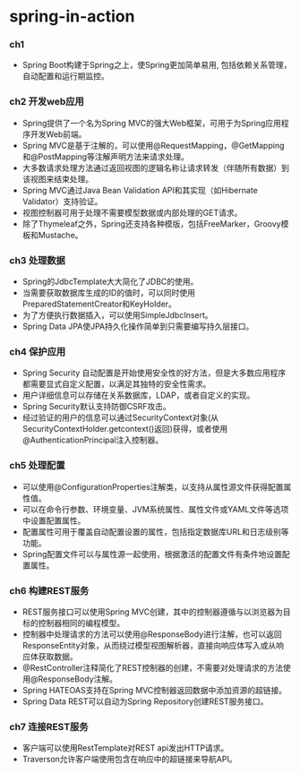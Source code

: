 # spring-in-action
### ch1 
- Spring Boot构建于Spring之上，使Spring更加简单易用, 包括依赖关系管理，自动配置和运行期监控。

### ch2 开发web应用
- Spring提供了一个名为Spring MVC的强大Web框架，可用于为Spring应用程序开发Web前端。
- Spring MVC是基于注解的，可以使用@RequestMapping，@GetMapping和@PostMapping等注解声明方法来请求处理。
- 大多数请求处理方法通过返回视图的逻辑名称让请求转发（伴随所有数据）到该视图来结束处理。
- Spring MVC通过Java Bean Validation API和其实现（如Hibernate Validator）支持验证。
- 视图控制器可用于处理不需要模型数据或内部处理的GET请求。
- 除了Thymeleaf之外，Spring还支持各种模版，包括FreeMarker，Groovy模板和Mustache。

### ch3 处理数据
- Spring的JdbcTemplate大大简化了JDBC的使用。
- 当需要获取数据库生成的ID的值时，可以同时使用PreparedStatementCreator和KeyHolder。
- 为了方便执行数据插入，可以使用SimpleJdbcInsert。
- Spring Data JPA使JPA持久化操作简单到只需要编写持久层接口。

### ch4 保护应用
- Spring Security 自动配置是开始使用安全性的好方法，但是大多数应用程序都需要显式自定义配置，以满足其独特的安全性需求。
- 用户详细信息可以存储在关系数据库，LDAP，或者自定义的实现。
- Spring Security默认支持防御CSRF攻击。
- 经过验证的用户的信息可以通过SecurityContext对象(从SecurityContextHolder.getcontext()返回)获得，或者使用@AuthenticationPrincipal注入控制器。

### ch5 处理配置
- 可以使用@ConfigurationProperties注解类，以支持从属性源文件获得配置属性值。
- 可以在命令行参数、环境变量、JVM系统属性、属性文件或YAML文件等选项中设置配置属性。
- 配置属性可用于覆盖自动配置设置的属性，包括指定数据库URL和日志级别等功能。
- Spring配置文件可以与属性源一起使用，根据激活的配置文件有条件地设置配置属性。

### ch6 构建REST服务
- REST服务接口可以使用Spring MVC创建，其中的控制器遵循与以浏览器为目标的控制器相同的编程模型。
- 控制器中处理请求的方法可以使用@ResponseBody进行注解，也可以返回ResponseEntity对象，从而绕过模型视图解析器，直接向响应体写入或从响应体获取数据。
- @RestController注释简化了REST控制器的创建，不需要对处理请求的方法使用@ResponseBody注解。
- Spring HATEOAS支持在Spring MVC控制器返回数据中添加资源的超链接。
- Spring Data REST可以自动为Spring Repository创建REST服务接口。

### ch7 连接REST服务
- 客户端可以使用RestTemplate对REST api发出HTTP请求。
- Traverson允许客户端使用包含在响应中的超链接来导航API。





